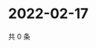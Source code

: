 # 2022-02-17

共 0 条

<!-- BEGIN WEIBO -->
<!-- 最后更新时间 Thu Feb 17 2022 01:04:15 GMT+0800 (China Standard Time) -->

<!-- END WEIBO -->
